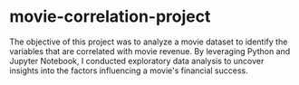 # movie-correlation-project
The objective of this project was to analyze a movie dataset to identify the variables that are correlated with movie revenue. By leveraging Python and Jupyter Notebook, I conducted exploratory data analysis to uncover insights into the factors influencing a movie's financial success.
